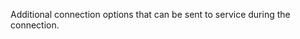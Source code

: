 Additional connection options that can be sent to service during the connection.
<!-- connectionOptions to be updated -->
